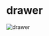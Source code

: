 # drawer


![drawer](https://user-images.githubusercontent.com/40123885/211211116-61654da3-53c0-43c0-8cfa-1fcd55b52ead.PNG)
